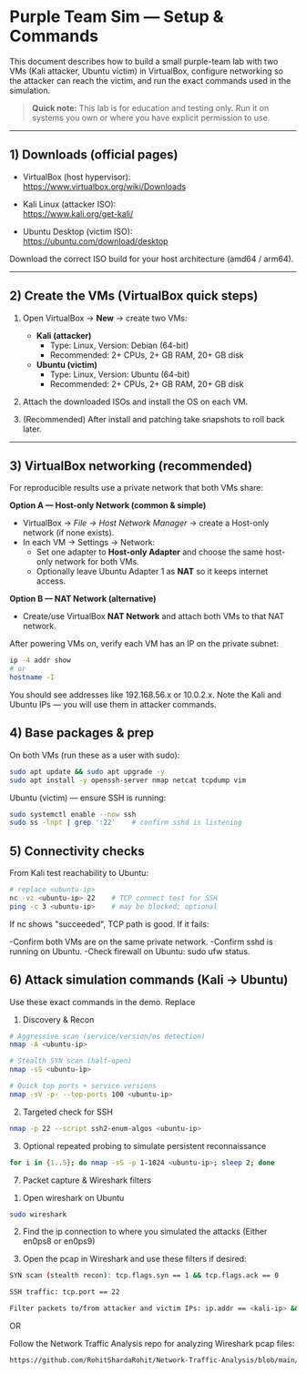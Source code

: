 # Purple Team Sim — Setup & Commands

This document describes how to build a small purple-team lab with two VMs (Kali attacker, Ubuntu victim) in VirtualBox, configure networking so the attacker can reach the victim, and run the exact commands used in the simulation.

> **Quick note:** This lab is for education and testing only. Run it on systems you own or where you have explicit permission to use.

---

## 1) Downloads (official pages)

- VirtualBox (host hypervisor):  
  https://www.virtualbox.org/wiki/Downloads

- Kali Linux (attacker ISO):  
  https://www.kali.org/get-kali/

- Ubuntu Desktop (victim ISO):  
  https://ubuntu.com/download/desktop

Download the correct ISO build for your host architecture (amd64 / arm64).

---

## 2) Create the VMs (VirtualBox quick steps)

1. Open VirtualBox → **New** → create two VMs:
   - **Kali (attacker)**  
     - Type: Linux, Version: Debian (64-bit)  
     - Recommended: 2+ CPUs, 2+ GB RAM, 20+ GB disk
   - **Ubuntu (victim)**  
     - Type: Linux, Version: Ubuntu (64-bit)  
     - Recommended: 2+ CPUs, 2+ GB RAM, 20+ GB disk

2. Attach the downloaded ISOs and install the OS on each VM.

3. (Recommended) After install and patching take snapshots to roll back later.

---

## 3) VirtualBox networking (recommended)

For reproducible results use a private network that both VMs share:

**Option A — Host-only Network (common & simple)**  
- VirtualBox → *File → Host Network Manager* → create a Host-only network (if none exists).  
- In each VM → Settings → Network:
  - Set one adapter to **Host-only Adapter** and choose the same host-only network for both VMs.
  - Optionally leave Ubuntu Adapter 1 as **NAT** so it keeps internet access.

**Option B — NAT Network (alternative)**  
- Create/use VirtualBox **NAT Network** and attach both VMs to that NAT network.

After powering VMs on, verify each VM has an IP on the private subnet:
```bash
ip -4 addr show
# or
hostname -I
```

You should see addresses like 192.168.56.x or 10.0.2.x. Note the Kali and Ubuntu IPs — you will use them in attacker commands.

## 4) Base packages & prep

On both VMs (run these as a user with sudo):
```bash
sudo apt update && sudo apt upgrade -y
sudo apt install -y openssh-server nmap netcat tcpdump vim
```

Ubuntu (victim) — ensure SSH is running:
```bash
sudo systemctl enable --now ssh
sudo ss -lnpt | grep ':22'    # confirm sshd is listening
```

## 5) Connectivity checks

From Kali test reachability to Ubuntu:
```bash
# replace <ubuntu-ip>
nc -vz <ubuntu-ip> 22    # TCP connect test for SSH
ping -c 3 <ubuntu-ip>    # may be blocked; optional
```

If nc shows "succeeded", TCP path is good. If it fails:

-Confirm both VMs are on the same private network.
-Confirm sshd is running on Ubuntu.
-Check firewall on Ubuntu: sudo ufw status.

## 6) Attack simulation commands (Kali → Ubuntu)

Use these exact commands in the demo. Replace <ubuntu-ip>

1. Discovery & Recon
```bash
# Aggressive scan (service/version/os detection)
nmap -A <ubuntu-ip>

# Stealth SYN scan (half-open)
nmap -sS <ubuntu-ip>

# Quick top ports + service versions
nmap -sV -p- --top-ports 100 <ubuntu-ip>
```

2. Targeted check for SSH
```bash
nmap -p 22 --script ssh2-enum-algos <ubuntu-ip>
```

3. Optional repeated probing to simulate persistent reconnaissance
```bash
for i in {1..5}; do nmap -sS -p 1-1024 <ubuntu-ip>; sleep 2; done
```

7) Packet capture & Wireshark filters

1. Open wireshark on Ubuntu
```bash
sudo wireshark
```

2. Find the ip connection to where you simulated the attacks (Either en0ps8 or en0ps9)

3. Open the pcap in Wireshark and use these filters if desired:
```bash
SYN scan (stealth recon): tcp.flags.syn == 1 && tcp.flags.ack == 0

SSH traffic: tcp.port == 22

Filter packets to/from attacker and victim IPs: ip.addr == <kali-ip> && ip.addr == <ubuntu-ip>
```
OR

Follow the Network Traffic Analysis repo for analyzing Wireshark pcap files:
```bash
https://github.com/RohitShardaRohit/Network-Traffic-Analysis/blob/main/README.md
```
